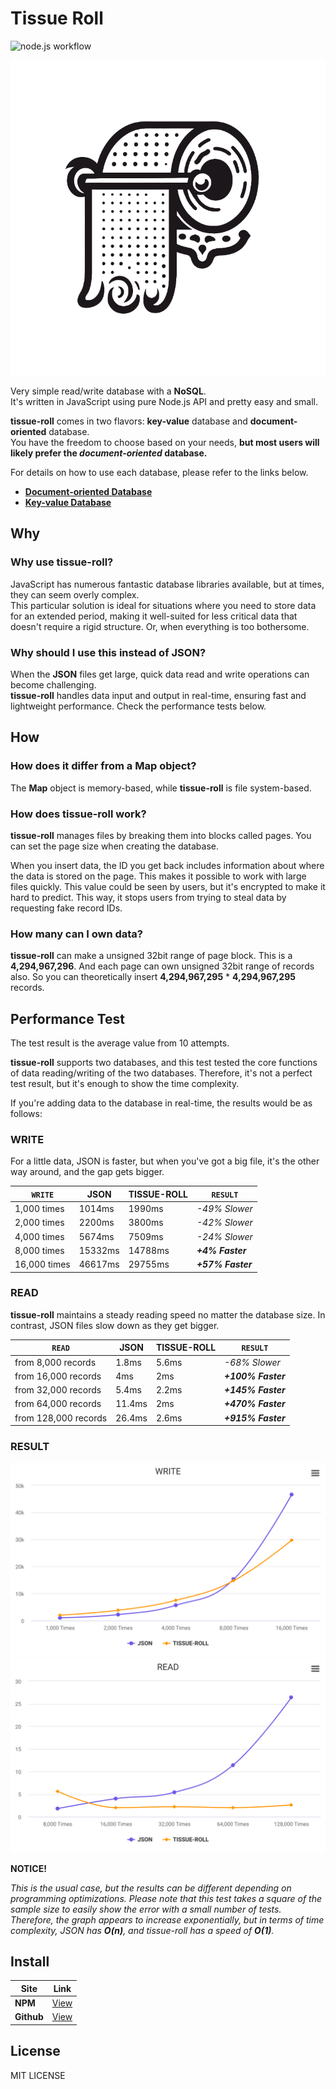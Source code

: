 # Tissue Roll

![node.js workflow](https://github.com/izure1/tissue-roll/actions/workflows/node.js.yml/badge.svg)

<p align="center">
  <img src="./docs/asset/image/logo_tissue.svg">
</p>

Very simple read/write database with a **NoSQL**.  
It's written in JavaScript using pure Node.js API and pretty easy and small.

**tissue-roll** comes in two flavors: **key-value** database and **document-oriented** database.  
You have the freedom to choose based on your needs, **but most users will likely prefer the *document-oriented* database.**

For details on how to use each database, please refer to the links below.

* [**Document-oriented Database**](./docs/document/README.md)
* [**Key-value Database**](./docs/core/README.md)

## Why

### Why use **tissue-roll**?

JavaScript has numerous fantastic database libraries available, but at times, they can seem overly complex.  
This particular solution is ideal for situations where you need to store data for an extended period, making it well-suited for less critical data that doesn't require a rigid structure. Or, when everything is too bothersome.

### Why should I use this instead of **JSON**?

When the **JSON** files get large, quick data read and write operations can become challenging.  
**tissue-roll** handles data input and output in real-time, ensuring fast and lightweight performance. Check the performance tests below.

## How

### How does it differ from a **Map** object?

The **Map** object is memory-based, while **tissue-roll** is file system-based.

### How does **tissue-roll** work?

**tissue-roll** manages files by breaking them into blocks called pages. You can set the page size when creating the database.

When you insert data, the ID you get back includes information about where the data is stored on the page. This makes it possible to work with large files quickly. This value could be seen by users, but it's encrypted to make it hard to predict. This way, it stops users from trying to steal data by requesting fake record IDs.

### How many can I own data?

**tissue-roll** can make a unsigned 32bit range of page block. This is a **4,294,967,296**. And each page can own unsigned 32bit range of records also. So you can theoretically insert **4,294,967,295** * **4,294,967,295** records.

## Performance Test

The test result is the average value from 10 attempts.

**tissue-roll** supports two databases, and this test tested the core functions of data reading/writing of the two databases. Therefore, it's not a perfect test result, but it's enough to show the time complexity.

If you're adding data to the database in real-time, the results would be as follows:

### WRITE

For a little data, JSON is faster, but when you've got a big file, it's the other way around, and the gap gets bigger.

|`WRITE`|JSON|TISSUE-ROLL|`RESULT`|
|---|---|---|---|
|1,000 times|1014ms|1990ms|*-49% Slower*|
|2,000 times|2200ms|3800ms|*-42% Slower*|
|4,000 times|5674ms|7509ms|*-24% Slower*|
|8,000 times|15332ms|14788ms|***+4% Faster***|
|16,000 times|46617ms|29755ms|***+57% Faster***|

### READ

**tissue-roll** maintains a steady reading speed no matter the database size. In contrast, JSON files slow down as they get bigger.

|`READ`|JSON|TISSUE-ROLL|`RESULT`|
|---|---|---|---|
|from 8,000 records|1.8ms|5.6ms|*-68% Slower*|
|from 16,000 records|4ms|2ms|***+100% Faster***|
|from 32,000 records|5.4ms|2.2ms|***+145% Faster***|
|from 64,000 records|11.4ms|2ms|***+470% Faster***|
|from 128,000 records|26.4ms|2.6ms|***+915% Faster***|

### RESULT

![WRITE](./docs/asset/image/svg_perf_write.svg)
![READ](./docs/asset/image/svg_perf_read.svg)

**NOTICE!**

*This is the usual case, but the results can be different depending on programming optimizations. Please note that this test takes a square of the sample size to easily show the error with a small number of tests. Therefore, the graph appears to increase exponentially, but in terms of time complexity, JSON has **O(n)**, and tissue-roll has a speed of **O(1)**.*

## Install

|Site|Link|
|---|---|
|**NPM**|[View](https://www.npmjs.com/package/tissue-roll)|
|**Github**|[View](https://github.com/izure1/tissue-roll)|

## License

MIT LICENSE
